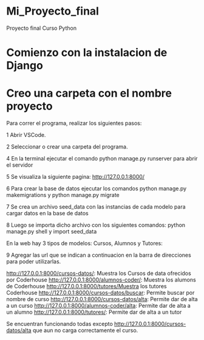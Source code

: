 # Mi_Proyecto_final
Proyecto final Curso Python
# Comienzo con la instalacion de Django

# Creo una carpeta con el nombre proyecto

Para correr el programa, realizar los siguientes pasos:

1 Abrir VSCode.

2 Seleccionar o crear una carpeta del programa.

4 En la terminal ejecutar el comando python manage.py runserver para abrir el servidor

5 Se visualiza la siguiente pagina: http://127.0.0.1:8000/

6 Para crear la base de datos ejecutar los comandos python manage.py makemigrations y python manage.py migrate

7 Se crea un archivo seed_data con las instancias de cada modelo para cargar datos en la base de datos

8 Luego se importa dicho archivo con los siguientes comandos: python manage.py shell y import seed_data


En la web hay 3 tipos de modelos: Cursos, Alumnos y Tutores:

9 Agregar las url que se indican a continuacion en la barra de direcciones para poder utilizarlas. 

http://127.0.0.1:8000/cursos-datos/: Muestra los Cursos de data ofrecidos por Coderhouse
http://127.0.0.1:8000/alumnos-coder/: Muestra los alumons de Coderhouse
http://127.0.0.1:8000/tutores/Muestra los tutores Coderhouse
http://127.0.0.1:8000/cursos-datos/buscar: Permite buscar por nombre de curso
http://127.0.0.1:8000/cursos-datos/alta: Permite dar de alta a un curso
http://127.0.0.1:8000/alumnos-coder/alta: Permite dar de alta a un alumno
http://127.0.0.1:8000/tutores/: Permite dar de alta a un tutor

Se encuentran funcionando todas excepto http://127.0.0.1:8000/cursos-datos/alta que aun no carga correctamente el curso. 




